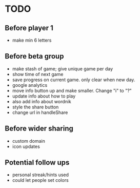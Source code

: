# TODO

## Before player 1

- make min 6 letters

## Before beta group

- make stash of game; give unique game per day
- show time of next game
- save progress on current game. only clear when new day.
- google analytics
- move info button up and make smaller. Change "i" to "?"
- update info about how to play
- also add info about wordnik
- style the share button
- change url in handleShare

## Before wider sharing

- custom domain
- icon updates

## Potential follow ups

- personal streak/hints used
- could let people set colors
